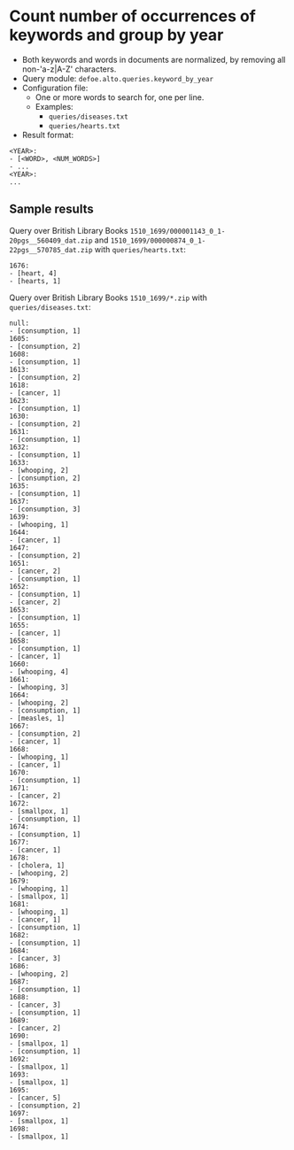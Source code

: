 # Count number of occurrences of keywords and group by year

* Both keywords and words in documents are normalized, by removing all non-'a-z|A-Z' characters.
* Query module: `defoe.alto.queries.keyword_by_year`
* Configuration file:
  - One or more words to search for, one per line.
  - Examples:
    - `queries/diseases.txt`
    - `queries/hearts.txt`
* Result format:

```
<YEAR>:
- [<WORD>, <NUM_WORDS>]
- ...
<YEAR>:
...
```

## Sample results

Query over British Library Books `1510_1699/000001143_0_1-20pgs__560409_dat.zip` and `1510_1699/000000874_0_1-22pgs__570785_dat.zip` with `queries/hearts.txt`:

```
1676:
- [heart, 4]
- [hearts, 1]
```

Query over British Library Books `1510_1699/*.zip` with `queries/diseases.txt`:

```
null:
- [consumption, 1]
1605:
- [consumption, 2]
1608:
- [consumption, 1]
1613:
- [consumption, 2]
1618:
- [cancer, 1]
1623:
- [consumption, 1]
1630:
- [consumption, 2]
1631:
- [consumption, 1]
1632:
- [consumption, 1]
1633:
- [whooping, 2]
- [consumption, 2]
1635:
- [consumption, 1]
1637:
- [consumption, 3]
1639:
- [whooping, 1]
1644:
- [cancer, 1]
1647:
- [consumption, 2]
1651:
- [cancer, 2]
- [consumption, 1]
1652:
- [consumption, 1]
- [cancer, 2]
1653:
- [consumption, 1]
1655:
- [cancer, 1]
1658:
- [consumption, 1]
- [cancer, 1]
1660:
- [whooping, 4]
1661:
- [whooping, 3]
1664:
- [whooping, 2]
- [consumption, 1]
- [measles, 1]
1667:
- [consumption, 2]
- [cancer, 1]
1668:
- [whooping, 1]
- [cancer, 1]
1670:
- [consumption, 1]
1671:
- [cancer, 2]
1672:
- [smallpox, 1]
- [consumption, 1]
1674:
- [consumption, 1]
1677:
- [cancer, 1]
1678:
- [cholera, 1]
- [whooping, 2]
1679:
- [whooping, 1]
- [smallpox, 1]
1681:
- [whooping, 1]
- [cancer, 1]
- [consumption, 1]
1682:
- [consumption, 1]
1684:
- [cancer, 3]
1686:
- [whooping, 2]
1687:
- [consumption, 1]
1688:
- [cancer, 3]
- [consumption, 1]
1689:
- [cancer, 2]
1690:
- [smallpox, 1]
- [consumption, 1]
1692:
- [smallpox, 1]
1693:
- [smallpox, 1]
1695:
- [cancer, 5]
- [consumption, 2]
1697:
- [smallpox, 1]
1698:
- [smallpox, 1]
```
